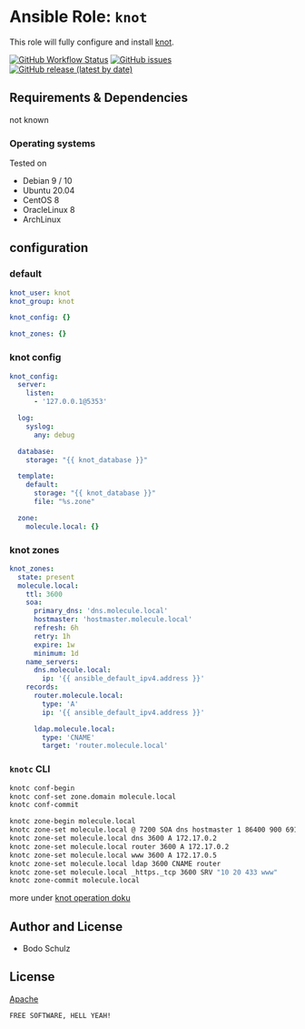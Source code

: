 
# Ansible Role:  `knot`

This role will fully configure and install [knot](https://github.com/CZ-NIC/knot).

[![GitHub Workflow Status](https://img.shields.io/github/workflow/status/bodsch/ansible-icinga2/CI)][ci]
[![GitHub issues](https://img.shields.io/github/issues/bodsch/ansible-knot)][issues]
[![GitHub release (latest by date)](https://img.shields.io/github/v/release/bodsch/ansible-knot)][releases]

[ci]: https://github.com/bodsch/ansible-knot/actions
[issues]: https://github.com/bodsch/ansible-knot/issues?q=is%3Aopen+is%3Aissue
[releases]: https://github.com/bodsch/ansible-knot/releases


## Requirements & Dependencies

not known

### Operating systems

Tested on

* Debian 9 / 10
* Ubuntu 20.04
* CentOS 8
* OracleLinux 8
* ArchLinux

## configuration

### default

```yaml
knot_user: knot
knot_group: knot

knot_config: {}

knot_zones: {}
```

### knot config

```yaml
knot_config:
  server:
    listen:
      - '127.0.0.1@5353'

  log:
    syslog:
      any: debug

  database:
    storage: "{{ knot_database }}"

  template:
    default:
      storage: "{{ knot_database }}"
      file: "%s.zone"

  zone:
    molecule.local: {}
```

### knot zones

```yaml
knot_zones:
  state: present
  molecule.local:
    ttl: 3600
    soa:
      primary_dns: 'dns.molecule.local'
      hostmaster: 'hostmaster.molecule.local'
      refresh: 6h
      retry: 1h
      expire: 1w
      minimum: 1d
    name_servers:
      dns.molecule.local:
        ip: '{{ ansible_default_ipv4.address }}'
    records:
      router.molecule.local:
        type: 'A'
        ip: '{{ ansible_default_ipv4.address }}'

      ldap.molecule.local:
        type: 'CNAME'
        target: 'router.molecule.local'
```


### `knotc` CLI

```bash
knotc conf-begin
knotc conf-set zone.domain molecule.local
knotc conf-commit

knotc zone-begin molecule.local
knotc zone-set molecule.local @ 7200 SOA dns hostmaster 1 86400 900 691200 3600
knotc zone-set molecule.local dns 3600 A 172.17.0.2
knotc zone-set molecule.local router 3600 A 172.17.0.2
knotc zone-set molecule.local www 3600 A 172.17.0.5
knotc zone-set molecule.local ldap 3600 CNAME router
knotc zone-set molecule.local _https._tcp 3600 SRV "10 20 433 www"
knotc zone-commit molecule.local
```

more under [knot operation doku](https://www.knot-dns.cz/docs/3.1/html/operation.html)

## Author and License

- Bodo Schulz

## License

[Apache](LICENSE)

`FREE SOFTWARE, HELL YEAH!`
